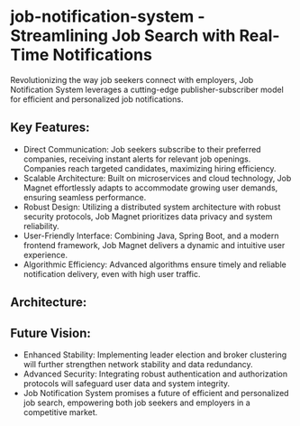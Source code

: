 # job-notification-system - Streamlining Job Search with Real-Time Notifications
Revolutionizing the way job seekers connect with employers, Job Notification System leverages a cutting-edge publisher-subscriber model for efficient and personalized job notifications.

## Key Features:
- Direct Communication: Job seekers subscribe to their preferred companies, receiving instant alerts for relevant job openings. Companies reach targeted candidates, maximizing hiring efficiency.
- Scalable Architecture: Built on microservices and cloud technology, Job Magnet effortlessly adapts to accommodate growing user demands, ensuring seamless performance.
- Robust Design: Utilizing a distributed system architecture with robust security protocols, Job Magnet prioritizes data privacy and system reliability.
- User-Friendly Interface: Combining Java, Spring Boot, and a modern frontend framework, Job Magnet delivers a dynamic and intuitive user experience.
- Algorithmic Efficiency: Advanced algorithms ensure timely and reliable notification delivery, even with high user traffic.

## Architecture: 

## Future Vision:
- Enhanced Stability: Implementing leader election and broker clustering will further strengthen network stability and data redundancy.
- Advanced Security: Integrating robust authentication and authorization protocols will safeguard user data and system integrity.
- Job Notification System promises a future of efficient and personalized job search, empowering both job seekers and employers in a competitive market.